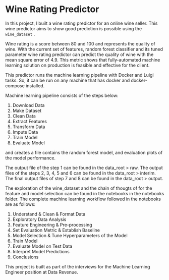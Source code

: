 # Wine Rating Predictor

In this project, I built a wine rating predictor for an online wine seller. This wine predictor aims to show good prediction is possible using the ```wine_dataset``` . 

Wine rating is a score between 80 and 100 and represents the quality of wine. With the current set of features, random forest classifier and its tuned parameter wine rating predictor can predict the quality of wine with the mean square error of 4.9. This metric shows that fully-automated machine learning solution on production is feasible and effective for the client.

This predictor runs the machine learning pipeline with Docker and Luigi tasks. So, it can be run on any machine that has docker and docker-compose installed.

Machine learning pipeline consists of the steps below:

1. Download Data
2. Make Dataset
3. Clean Data
4. Extract Features
5. Transform Data
6. Impute Data
7. Train Model
8. Evaluate Model

and creates a file contains the random forest model, and evaluation plots of the model performance.

The output file of the step 1 can be found in the data_root > raw. The output files of the steps 2, 3, 4, 5 and 6 can be found in the data_root > interim. The final output files of step 7 and 8 can be found in the data_root > output.

The exploration of the wine_dataset and the chain of thougts of for the feature and model selection can be found in the notebooks in the notebooks folder. The complete machine learning workflow followed in the notebooks are as follows:

1. Understand & Clean & Format Data
2. Exploratory Data Analysis
3. Feature Engineering & Pre-processing
4. Set Evaluation Metric & Establish Baseline
5. Model Selection & Tune Hyperparameters of the Model
6. Train Model
7. Evaluate Model on Test Data
8. Interpret Model Predictions
9. Conclusions

This project is built as part of the interviews for the Machine Learning Engineer position at Data Revenue.
